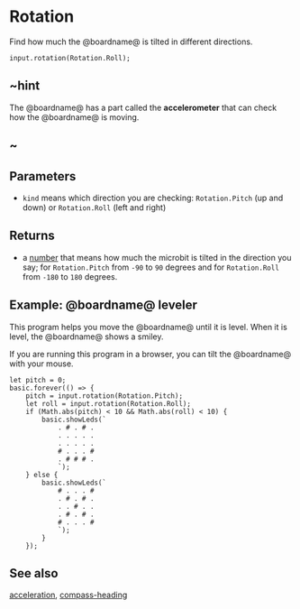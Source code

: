 # Rotation

Find how much the @boardname@ is tilted in different directions.

```sig
input.rotation(Rotation.Roll);
```

## ~hint

The @boardname@ has a part called the **accelerometer** that can
check how the @boardname@ is moving.

## ~

## Parameters

* ``kind`` means which direction you are checking: `Rotation.Pitch` (up and down) or `Rotation.Roll` (left and right)

## Returns

* a [number](/types/number) that means how much the microbit is tilted in the direction you say; for `Rotation.Pitch` from `-90` to `90` degrees and for `Rotation.Roll` from `-180` to `180` degrees.

## Example: @boardname@ leveler

This program helps you move the @boardname@ until it is level.  When
it is level, the @boardname@ shows a smiley.

If you are running this program in a browser, you can tilt the
@boardname@ with your mouse.


```blocks
let pitch = 0;
basic.forever(() => {
    pitch = input.rotation(Rotation.Pitch);
    let roll = input.rotation(Rotation.Roll);
    if (Math.abs(pitch) < 10 && Math.abs(roll) < 10) {
        basic.showLeds(`
            . # . # .
            . . . . .
            . . . . .
            # . . . #
            . # # # .
            `);
    } else {
        basic.showLeds(`
            # . . . #
            . # . # .
            . . # . .
            . # . # .
            # . . . #
            `);
        }
	});
```

## See also

[acceleration](/reference/input/acceleration), [compass-heading](/reference/input/compass-heading)

